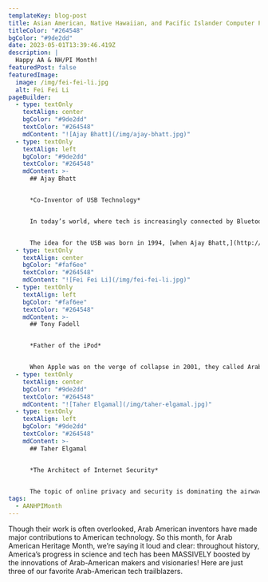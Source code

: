 ```yaml
---
templateKey: blog-post
title: Asian American, Native Hawaiian, and Pacific Islander Computer Programmers
titleColor: "#264548"
bgColor: "#9de2dd"
date: 2023-05-01T13:39:46.419Z
description: |
  Happy AA & NH/PI Month!
featuredPost: false
featuredImage:
  image: /img/fei-fei-li.jpg
  alt: Fei Fei Li
pageBuilder:
  - type: textOnly
    textAlign: center
    bgColor: "#9de2dd"
    textColor: "#264548"
    mdContent: "![Ajay Bhatt](/img/ajay-bhatt.jpg)"
  - type: textOnly
    textAlign: left
    bgColor: "#9de2dd"
    textColor: "#264548"
    mdContent: >-
      ## Ajay Bhatt


      *Co-Inventor of USB Technology*


      In today’s world, where tech is increasingly connected by Bluetooth and WiFi and wires are fast disappearing, it’s easy to forget the key technologies that got us here. But even for those of us who have the most cutting-edge tech, it’s difficult to avoid the USB.


      The idea for the USB was born in 1994, [when Ajay Bhatt,](http://www.cnn.com/2010/TECH/02/04/ajay.bhatt.usb.inventor/index.html) an Indian-born computer architect working for Intel, found himself frustrated by his daughter’s difficulty in connecting a printer to the family computer. Then and there, Bhatt decided that data transfers like the one his daughter needed should be no more difficult than plugging a cord into a wall outlet. After pitching the idea for USB tech to his colleagues at Intel, Bhatt put together a team of experts from Intel and other companies to design a new way of connecting computers. USB transformed how people used computers, becoming one of the most successful, enduring connection technologies in history.
  - type: textOnly
    textAlign: center
    bgColor: "#faf6ee"
    textColor: "#264548"
    mdContent: "![Fei Fei Li](/img/fei-fei-li.jpg)"
  - type: textOnly
    textAlign: left
    bgColor: "#faf6ee"
    textColor: "#264548"
    mdContent: >-
      ## Tony Fadell


      *Father of the iPod*


      When Apple was on the verge of collapse in 2001, they called Arab American inventor [Tony Fadell](https://www.buildc.com/meet-tony). Apple CEO Steve Jobs had imagined a product that could save his company — a personal music player that could put 1000 songs in your pocket. But there was no design, no team, no prototype, and no real traction for the idea. Undeterred, Fadell assembled a team and got to work. The result was the iPod, which launched in November 2001 and revolutionized the entire industry. Fadell oversaw the first 18 iterations of the iPod before Jobs gave him his next assignment: to create a new version of the iPod that also had the capabilities of a mobile phone. You guessed it — the result was the first iPhone, the invention of which was spearheaded by Fadell. After leaving Apple, Fadell has continued inventing and building game-changing personal tech, like the Nest thermostat.
  - type: textOnly
    textAlign: center
    bgColor: "#9de2dd"
    textColor: "#264548"
    mdContent: "![Taher Elgamal](/img/taher-elgamal.jpg)"
  - type: textOnly
    textAlign: left
    bgColor: "#9de2dd"
    textColor: "#264548"
    mdContent: >-
      ## Taher Elgamal


      *The Architect of Internet Security*


      The topic of online privacy and security is dominating the airwaves now, but that wasn’t always the case. However, thanks to early tech visionaries like Egyptian-American Taher Elgamal, developments in internet security and cryptography are rapidly advancing. Elgamal began his pioneering work in the 1980s, before truly anyone else was considering security algorithms. His paper “[A Public Key Cryptosystem and a Signature Scheme based on Discrete Logarithms](https://link.springer.com/chapter/10.1007/3-540-39568-7_2),” published in 1984, formed the bases of the Digital Signature Algorithm (DSA) and the Advanced Encryption Standard. Additionally, Elgamal was the driving force behind the Secure Sockets Layer (SSL), a protocol that keeps online communications (like email!) secure.
tags:
  - AANHPIMonth
---
```

Though their work is often overlooked, Arab American inventors have made major contributions to American technology. So this month, for Arab American Heritage Month, we’re saying it loud and clear: throughout history, America’s progress in science and tech has been MASSIVELY boosted by the innovations of Arab-American makers and visionaries! Here are just three of our favorite Arab-American tech trailblazers.